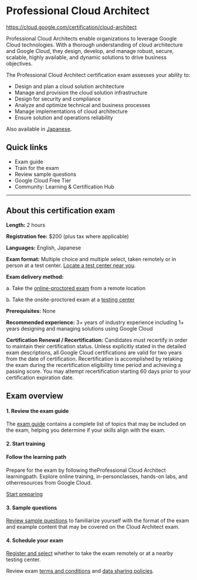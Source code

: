 #  Professional Cloud Architect 
https://cloud.google.com/certification/cloud-architect

Professional Cloud Architects enable organizations to leverage Google Cloud technologies. With a thorough understanding of cloud architecture and Google Cloud, they design, develop, and manage robust, secure, scalable, highly available, and dynamic solutions to drive business objectives.

The Professional Cloud Architect certification exam assesses your ability to:

- Design and plan a cloud solution architecture 
- Manage and provision the cloud solution infrastructure 
- Design for security and compliance 
- Analyze and optimize technical and business processes 
- Manage implementations of cloud architecture 
- Ensure solution and operations reliability 

Also available in [Japanese](https://webassessor.com/googlecloudjp).  

##  Quick links 

- Exam guide
- Train for the exam
- Review sample questions
- Google Cloud Free Tier
- Community: Learning & Certification Hub

------

## About this certification exam

**Length:** 2 hours

**Registration fee:** $200 (plus tax where applicable)

**Languages:** English, Japanese

**Exam format:** Multiple choice and multiple select, taken remotely or in person at a test center. [Locate a test center near you](https://www.kryteriononline.com/Locate-Test-Center). 

**Exam delivery method:**  

a. Take the [online-proctored exam](https://www.webassessor.com/wa.do?page=certInfo&branding=GOOGLECLOUD&tabs=13) from a remote location

b. Take the onsite-proctored exam at a [testing center](https://www.kryteriononline.com/Locate-Test-Center) 

**Prerequisites:** None

**Recommended experience:** 3+ years of industry experience including 1+ years designing and managing solutions using Google Cloud

**Certification Renewal / Recertification:** Candidates must recertify in order to maintain their certification status. Unless explicitly stated in the detailed exam descriptions, all Google Cloud certifications are valid for two years from the date of certification. Recertification is accomplished by retaking the exam during the recertification eligibility time period and achieving a passing score. You may attempt recertification starting 60 days prior to your certification expiration date.

##  Exam overview

#### 1. Review the exam guide 

The [exam guide](https://cloud.google.com/certification/guides/professional-cloud-architect) contains a complete list of topics that may be included on the exam, helping you determine if your skills align with the exam.

#### 2. Start training

#### Follow the learning path

Prepare for the exam by following theProfessional Cloud Architect learningpath. Explore online training, in-personclasses, hands-on labs, and otherresources from Google Cloud.

[Start preparing](https://cloud.google.com/training/cloud-infrastructure#cloud-architect-learning-path)  

#### 3. Sample questions

[Review sample questions](https://docs.google.com/forms/d/e/1FAIpQLSf54f7FbtSJcXUY6-DUHfBG31jZ3pujgb8-a5io_9biJsNpqg/viewform?usp=sf_link) to familiarize yourself with the format of the exam and example content that may be covered on the Cloud Architect exam.

#### 4. Schedule your exam 

[Register and select](https://www.webassessor.com/googlecloud/) whether to take the exam remotely or at a nearby testing center.

Review exam [terms and conditions](https://cloud.google.com/certification/terms) and [data sharing policies](https://cloud.google.com/certification/data-sharing-policy). 
